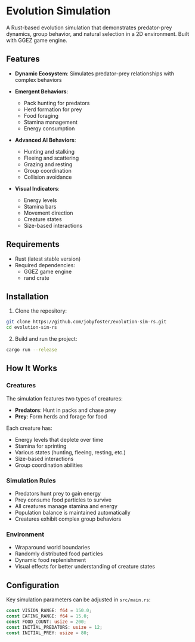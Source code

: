 # Evolution Simulation

A Rust-based evolution simulation that demonstrates predator-prey dynamics, group behavior, and natural selection in a 2D environment. Built with GGEZ game engine.

## Features

- **Dynamic Ecosystem**: Simulates predator-prey relationships with complex behaviors
- **Emergent Behaviors**:
  - Pack hunting for predators
  - Herd formation for prey
  - Food foraging
  - Stamina management
  - Energy consumption
  
- **Advanced AI Behaviors**:
  - Hunting and stalking
  - Fleeing and scattering
  - Grazing and resting
  - Group coordination
  - Collision avoidance

- **Visual Indicators**:
  - Energy levels
  - Stamina bars
  - Movement direction
  - Creature states
  - Size-based interactions

## Requirements

- Rust (latest stable version)
- Required dependencies:
  - GGEZ game engine
  - rand crate

## Installation

1. Clone the repository:
```bash
git clone https://github.com/jobyfoster/evolution-sim-rs.git
cd evolution-sim-rs
```

2. Build and run the project:
```bash
cargo run --release
```

## How It Works

### Creatures
The simulation features two types of creatures:
- **Predators**: Hunt in packs and chase prey
- **Prey**: Form herds and forage for food

Each creature has:
- Energy levels that deplete over time
- Stamina for sprinting
- Various states (hunting, fleeing, resting, etc.)
- Size-based interactions
- Group coordination abilities

### Simulation Rules
- Predators hunt prey to gain energy
- Prey consume food particles to survive
- All creatures manage stamina and energy
- Population balance is maintained automatically
- Creatures exhibit complex group behaviors

### Environment
- Wraparound world boundaries
- Randomly distributed food particles
- Dynamic food replenishment
- Visual effects for better understanding of creature states

## Configuration

Key simulation parameters can be adjusted in `src/main.rs`:

```rust
const VISION_RANGE: f64 = 150.0;
const EATING_RANGE: f64 = 15.0;
const FOOD_COUNT: usize = 200;
const INITIAL_PREDATORS: usize = 12;
const INITIAL_PREY: usize = 80;
```